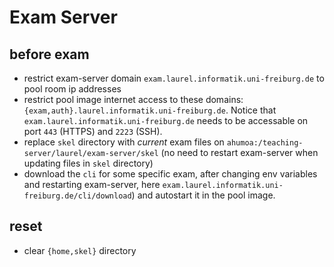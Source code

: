 # Exam Server

## before exam 
- restrict exam-server domain `exam.laurel.informatik.uni-freiburg.de` to pool room ip addresses
- restrict pool image internet access to these domains: `{exam,auth}.laurel.informatik.uni-freiburg.de`. Notice that `exam.laurel.informatik.uni-freiburg.de` needs to be accessable on port `443` (HTTPS)  and `2223` (SSH).
- replace `skel` directory with _current_ exam files on `ahumoa:/teaching-server/laurel/exam-server/skel` (no need to restart exam-server when updating files in `skel` directory)
- download the `cli` for some specific exam, after changing env variables and restarting exam-server, here `exam.laurel.informatik.uni-freiburg.de/cli/download`) and autostart it in the pool image.

## reset
- clear `{home,skel}` directory
